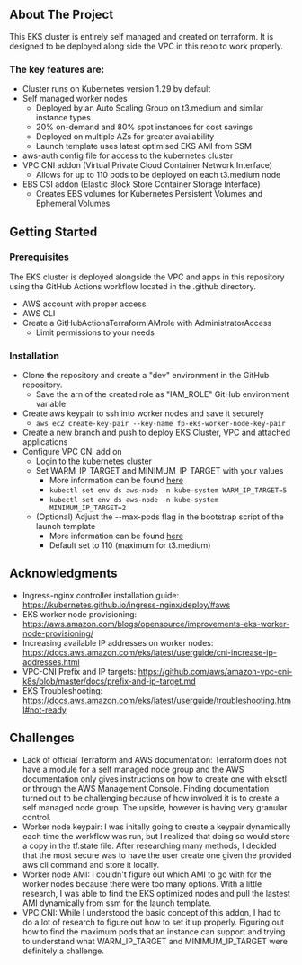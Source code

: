 ## About The Project

This EKS cluster is entirely self managed and created on terraform. It is designed to be deployed along side the VPC in this repo to work properly. 

### The key features are:
* Cluster runs on Kubernetes version 1.29 by default
* Self managed worker nodes
  * Deployed by an Auto Scaling Group on t3.medium and similar instance types
  * 20% on-demand and 80% spot instances for cost savings
  * Deployed on multiple AZs for greater availability
  * Launch template uses latest optimised EKS AMI from SSM
* aws-auth config file for access to the kubernetes cluster
* VPC CNI addon (Virtual Private Cloud Container Network Interface)
  * Allows for up to 110 pods to be deployed on each t3.medium node
* EBS CSI addon (Elastic Block Store Container Storage Interface)
  * Creates EBS volumes for Kubernetes Persistent Volumes and Ephemeral Volumes

## Getting Started

### Prerequisites

The EKS cluster is deployed alongside the VPC and apps in this repository using the GitHub Actions workflow located in the .github directory. 

* AWS account with proper access
* AWS CLI
* Create a GitHubActionsTerraformIAMrole with AdministratorAccess
  * Limit permissions to your needs

### Installation

* Clone the repository and create a "dev" environment in the GitHub repository.
  * Save the arn of the created role as "IAM_ROLE" GitHub environment variable
* Create aws keypair to ssh into worker nodes and save it securely
  * `aws ec2 create-key-pair --key-name fp-eks-worker-node-key-pair`
* Create a new branch and push to deploy EKS Cluster, VPC and attached applications
* Configure VPC CNI add on
  * Login to the kubernetes cluster
  * Set WARM_IP_TARGET and MINIMUM_IP_TARGET with your values
    * More information can be found [here](https://github.com/aws/amazon-vpc-cni-k8s/blob/master/docs/prefix-and-ip-target.md)
    * `kubectl set env ds aws-node -n kube-system WARM_IP_TARGET=5`
    * `kubectl set env ds aws-node -n kube-system MINIMUM_IP_TARGET=2`
  * (Optional) Adjust the --max-pods flag in the bootstrap script of the launch template 
    * More information can be found [here](https://docs.aws.amazon.com/eks/latest/userguide/cni-increase-ip-addresses.html)
    * Default set to 110 (maximum for t3.medium)

## Acknowledgments

* Ingress-nginx controller installation guide: https://kubernetes.github.io/ingress-nginx/deploy/#aws
* EKS worker node provisioning: https://aws.amazon.com/blogs/opensource/improvements-eks-worker-node-provisioning/
* Increasing available IP addresses on worker nodes: https://docs.aws.amazon.com/eks/latest/userguide/cni-increase-ip-addresses.html
* VPC-CNI Prefix and IP targets: https://github.com/aws/amazon-vpc-cni-k8s/blob/master/docs/prefix-and-ip-target.md
* EKS Troubleshooting: https://docs.aws.amazon.com/eks/latest/userguide/troubleshooting.html#not-ready

## Challenges

* Lack of official Terraform and AWS documentation: Terraform does not have a module for a self managed node group and the AWS documentation only gives instructions on how to create one with eksctl or through the AWS Management Console. Finding documentation turned out to be challenging because of how involved it is to create a self managed node group. The upside, however is having very granular control.
* Worker node keypair: I was initally going to create a keypair dynamically each time the workflow was run, but I realized that doing so would store a copy in the tf.state file. After researching many methods, I decided that the most secure was to have the user create one given the provided aws cli command and store it locally. 
* Worker node AMI: I couldn't figure out which AMI to go with for the worker nodes because there were too many options. With a little research, I was able to find the EKS optimized nodes and pull the lastest AMI dynamically from ssm for the launch template.
* VPC CNI: While I understood the basic concept of this addon, I had to do a lot of research to figure out how to set it up properly. Figuring out how to find the maximum pods that an instance can support and trying to understand what WARM_IP_TARGET and MINIMUM_IP_TARGET were definitely a challenge.
